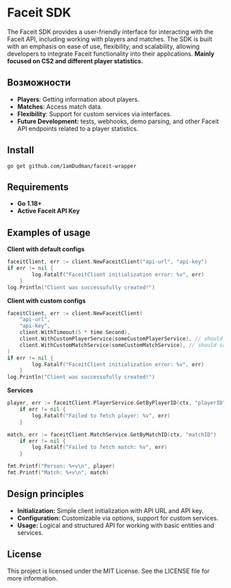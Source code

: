 # Faceit SDK

The Faceit SDK provides a user-friendly interface for interacting with the Faceit API, including working with players and matches. The SDK is built with an emphasis on ease of use, flexibility, and scalability, allowing developers to integrate Faceit functionality into their applications.
**Mainly focused on CS2 and different player statistics.**

## Возможности

- **Players**: Getting information about players.
- **Matches**: Access match data.
- **Flexibility**: Support for custom services via interfaces.
- **Future Development:** tests, webhooks, demo parsing, and other Faceit API endpoints related to a player statistics.

## Install

`go get github.com/1amDudman/faceit-wrapper`

## Requirements
- **Go 1.18+**
- **Active Faceit API Key**

## Examples of usage

**Client with default configs**
```go
faceitClient, err := client.NewFaceitClient("api-url", "api-key")
if err != nil {
        log.Fatalf("FaceitClient initialization error: %v", err)
    }
log.Println("Client was successufully created!")
```

**Client with custom configs**
```go
faceitClient, err := client.NewFaceitClient(
    "api-url",
    "api-key",
    client.WithTimeout(5 * time.Second),
    client.WithCustomPlayerService(someCustomPlayerService), // should satisfy interfaces.PlayerService
	client.WithCustomMatchService(someCustomMatchService), // should satisfy interfaces.MatchService
)
if err != nil {
        log.Fatalf("FaceitClient initialization error: %v", err)
    }
log.Println("Client was successufully created!")
```

**Services**
```go
player, err := faceitClient.PlayerService.GetByPlayerID(ctx, "playerID")
	if err != nil {
		log.Fatalf("Failed to fetch player: %v", err)
	}

match, err := faceitClient.MatchService.GetByMatchID(ctx, "matchID")
	if err != nil {
		log.Fatalf("Failed to fetch match: %v", err)
	}

fmt.Printf("Person: %+v\n", player)
fmt.Printf("Match: %+v\n", match)
```

## Design principles
- **Initialization:** Simple client initialization with API URL and API key.
- **Configuration:** Customizable via options, support for custom services.
- **Usage:** Logical and structured API for working with basic entities and services.

## License
This project is licensed under the MIT License. See the LICENSE file for more information.
